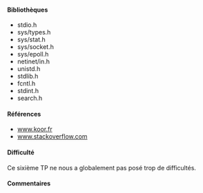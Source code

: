 #### Bibliothèques
- stdio.h
- sys/types.h
- sys/stat.h
- sys/socket.h
- sys/epoll.h
- netinet/in.h
- unistd.h
- stdlib.h
- fcntl.h
- stdint.h
- search.h



#### Références
- www.koor.fr
- www.stackoverflow.com

#### Difficulté
Ce sixième TP ne nous a globalement pas posé trop de difficultés.

#### Commentaires